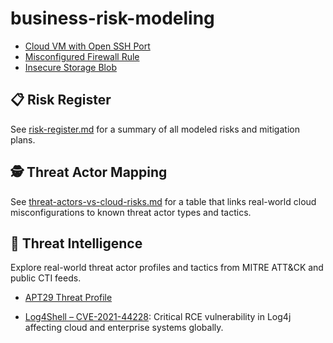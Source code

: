 # business-risk-modeling
- [Cloud VM with Open SSH Port](examples/cloud-vuln-risk.md)
- [Misconfigured Firewall Rule](examples/misconfigured-firewall.md)
- [Insecure Storage Blob](examples/insecure-storage-risk.md)
## 📋 Risk Register
See [risk-register.md](risk-register.md) for a summary of all modeled risks and mitigation plans.
## 🕵️ Threat Actor Mapping
See [threat-actors-vs-cloud-risks.md](threat-actors-vs-cloud-risks.md) for a table that links real-world cloud misconfigurations to known threat actor types and tactics.
## 🧠 Threat Intelligence

Explore real-world threat actor profiles and tactics from MITRE ATT&CK and public CTI feeds.

- [APT29 Threat Profile](threat-intelligence/apt29.md)

- [Log4Shell – CVE-2021-44228](cve-research/log4shell-cve.md): Critical RCE vulnerability in Log4j affecting cloud and enterprise systems globally.
